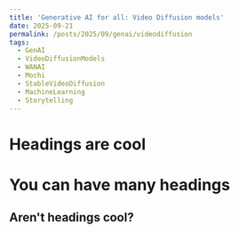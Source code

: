 ```yaml
---
title: 'Generative AI for all: Video Diffusion models'
date: 2025-09-21
permalink: /posts/2025/09/genai/videodiffusion
tags:
  - GenAI
  - VideoDiffusionModels
  - WANAI
  - Mochi
  - StableVideoDiffusion 
  - MachineLearning
  - Storytelling
---
```



Headings are cool
======

You can have many headings
======

Aren't headings cool?
------